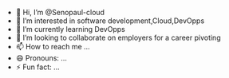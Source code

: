 - 👋 Hi, I’m @Senopaul-cloud
- 👀 I’m interested in software development,Cloud,DevOpps
- 🌱 I’m currently learning DevOpps
- 💞️ I’m looking to collaborate on employers for a career pivoting
- 📫 How to reach me ...
- 😄 Pronouns: ...
- ⚡ Fun fact: ...

<!---
Senopaul-cloud/Senopaul-cloud is a ✨ special ✨ repository because its `README.md` (this file) appears on your GitHub profile.
You can click the Preview link to take a look at your changes.
--->
